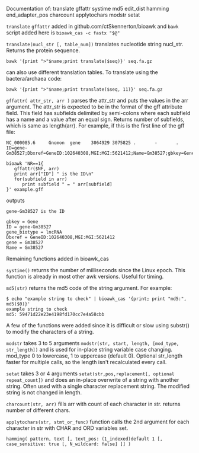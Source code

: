 Documentation of: translate gffattr systime md5 edit_dist hamming end_adapter_pos charcount applytochars modstr setat

``translate`` ``gffattr``  added in github.com/ctSkennerton/bioawk and ``bawk`` script added here is ``bioawk_cas -c fastx "$@"``

``translate(nucl_str [, table_num])`` translates nucleotide string nucl_str. Returns the protein sequence.

    bawk '{print ">"$name;print translate($seq)}' seq.fa.gz

can also use different translation tables. To translate using the bactera/archaea code:

    bawk '{print ">"$name;print translate($seq, 11)}' seq.fa.gz

``gffattr( attr_str, arr )`` parses the attr_str and puts the values in the arr argument. The attr_str is expected to be in the format of the gff attribute field.
This field has subfields delimited by semi-colons where each subfield has a name and a value after an equal sign.  Returns number of subfields, which is same as length(arr).  For example, if this is the first line of the gff file:

```
NC_000085.6     Gnomon  gene    3064929 3075825 .       -       .       ID=gene-Gm38527;Dbxref=GeneID:102640308,MGI:MGI:5621412;Name=Gm38527;gbkey=Gene;gene=Gm38527;gene_biotype=lncRNA
```
```
bioawk 'NR==1{
   gffattr($NF, arr)
   print arr["ID"] " is the ID\n"
   for(subfield in arr)
      print subfield " = " arr[subfield]
}' example.gff
```
outputs
```
gene-Gm38527 is the ID

gbkey = Gene
ID = gene-Gm38527
gene_biotype = lncRNA
Dbxref = GeneID:102640308,MGI:MGI:5621412
gene = Gm38527
Name = Gm38527

```

Remaining functions added in bioawk_cas

``systime()`` returns the number of milliseconds since the Linux epoch. This function is already in most other awk versions. Useful for timing.

``md5(str)`` returns the md5 code of the string argument. For example:
```
$ echo "example string to check" | bioawk_cas '{print; print "md5:", md5($0)}'
example string to check
md5: 59471d22e23e4198fd170cc7e4a58cbb
```
A few of the functions were added since it is difficult or slow using substr() to modify the characters of a string.

``modstr`` takes 3 to 5 arguments ``modstr(str, start, length, [mod_type, str_length])`` and is used for in-place string variable case changing. mod_type 0 to lowercase, 1 to uppercase (default 0). Optional str_length faster for multiple calls, so the length isn't recalculated every call.

``setat`` takes 3 or 4 arguments ``setat(str,pos,replacement[, optional repeat_count])`` and does an in-place overwrite of a string with another string. Often used with a single character replacement string. The modified string is not changed in length.

``charcount(str, arr)`` fills arr with count of each character in str. returns number of different chars.

``applytochars(str, stmt_or_func)`` function calls the 2nd argument for each character in str with CHAR and ORD variables set.

``hamming( pattern, text [, text_pos: (1_indexed)default 1 [, case_sensitive: true [, N_wildcard: false] ]] )``
